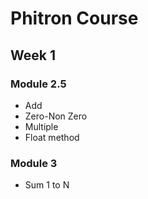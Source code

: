 # Phitron Course

## Week 1

### Module 2.5
- Add
- Zero-Non Zero
- Multiple
- Float method

### Module 3
- Sum 1 to N

